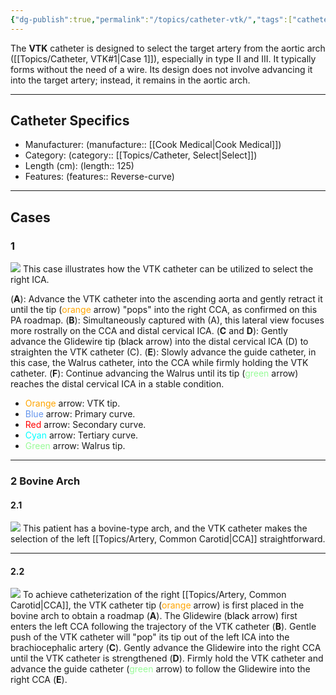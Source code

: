 ```yaml
---
{"dg-publish":true,"permalink":"/topics/catheter-vtk/","tags":["catheter"],"created":"2023-10-26T09:15:05.548-07:00","updated":"2024-02-21T20:25:30.225-08:00"}
---
```



The **VTK** catheter is designed to select the target artery from the aortic arch ([[Topics/Catheter, VTK#1\|Case 1]]), especially in type II and III. It typically forms without the need of a wire. Its design does not involve advancing it into the target artery; instead, it remains in the aortic arch.

---

## Catheter Specifics

- Manufacturer: (manufacture:: [[Cook Medical\|Cook Medical]])
- Category: (category:: [[Topics/Catheter, Select\|Select]])
- Length (cm): (length:: 125)
- Features: (features:: Reverse-curve)

---

## Cases

### 1

![](https://i.imgur.com/b3c3pEF.jpg)
This case illustrates how the VTK catheter can be utilized to select the right ICA.

(**A**): Advance the VTK catheter into the ascending aorta and gently retract it until the tip (<span style="color:orange">orange</span> arrow) "pops" into the right CCA, as confirmed on this PA roadmap.
(**B**): Simultaneously captured with (A), this lateral view focuses more rostrally on the CCA and distal cervical ICA.
(**C** and **D**): Gently advance the Glidewire tip (<span style="color:black">black</span> arrow) into the distal cervical ICA (D) to straighten the VTK catheter (C).
(**E**): Slowly advance the guide catheter, in this case, the Walrus catheter, into the CCA while firmly holding the VTK catheter.
(**F**): Continue advancing the Walrus until its tip (<span style="color:palegreen">green</span> arrow) reaches the distal cervical ICA in a stable condition.

- <span style="color:orange">Orange</span> arrow: VTK tip.
- <span style="color:cornflowerblue">Blue</span> arrow: Primary curve.
- <span style="color:red">Red</span> arrow: Secondary curve.
- <span style="color:cyan">Cyan</span> arrow: Tertiary curve.
- <span style="color:palegreen">Green</span> arrow: Walrus tip.

---

### 2 Bovine Arch

#### 2.1

![](https://i.imgur.com/rU6o1RZ.jpg)
This patient has a bovine-type arch, and the VTK catheter makes the selection of the left [[Topics/Artery, Common Carotid\|CCA]] straightforward.

---

#### 2.2

![](https://i.imgur.com/Ji0ohbF.jpeg)
To achieve catheterization of the right [[Topics/Artery, Common Carotid\|CCA]], the VTK catheter tip (<span style="color:orange">orange</span> arrow) is first placed in the bovine arch to obtain a roadmap (**A**). The Glidewire (<span style="color:black">black</span> arrow) first enters the left CCA following the trajectory of the VTK catheter (**B**). Gentle push of the VTK catheter will "pop" its tip out of the left ICA into the brachiocephalic artery (**C**). Gently advance the Glidewire into the right CCA until the VTK catheter is strengthened (**D**). Firmly hold the VTK catheter and advance the guide catheter (<span style="color:palegreen">green</span> arrow) to follow the Glidewire into the right CCA (**E**).